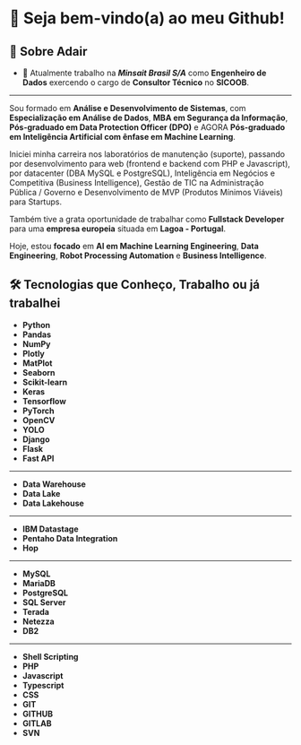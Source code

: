 # 👋 Seja bem-vindo(a) ao meu Github!

## 📢 Sobre Adair

- 🔭 Atualmente trabalho na ***Minsait Brasil S/A*** como **Engenheiro de Dados** exercendo o cargo de **Consultor Técnico** no **SICOOB**.
---

Sou formado em **Análise e Desenvolvimento de Sistemas**, com **Especialização em Análise de Dados**, **MBA em Segurança da Informação**, **Pós-graduado em Data Protection Officer (DPO)** e AGORA **Pós-graduado em Inteligência Artificial com ênfase em Machine Learning**. 

Iniciei minha carreira nos laboratórios de manutenção (suporte), passando por desenvolvimento para web (frontend e backend com PHP e Javascript), por datacenter (DBA MySQL e PostgreSQL), Inteligência em Negócios e Competitiva (Business Intelligence), Gestão de TIC na Administração Pública / Governo e Desenvolvimento de MVP (Produtos Mínimos Viáveis) para Startups.

Também tive a grata oportunidade de trabalhar como **Fullstack Developer** para uma **empresa europeia** situada em **Lagoa - Portugal**.

Hoje, estou **focado** em **AI em Machine Learning Engineering**, **Data Engineering**, **Robot Processing Automation** e **Business Intelligence**.



## 🛠 Tecnologias que Conheço, Trabalho ou já trabalhei

- **Python**
- **Pandas**
- **NumPy**
- **Plotly**
- **MatPlot**
- **Seaborn**
- **Scikit-learn**
- **Keras**
- **Tensorflow**
- **PyTorch**
- **OpenCV**
- **YOLO**
- **Django**
- **Flask**
- **Fast API**
---
- **Data Warehouse**
- **Data Lake**
- **Data Lakehouse**
- ---
- **IBM Datastage**
- **Pentaho Data Integration**
- **Hop**
---
- **MySQL**
- **MariaDB**
- **PostgreSQL**
- **SQL Server**
- **Terada**
- **Netezza**
- **DB2**
---
- **Shell Scripting**
- **PHP**
- **Javascript**
- **Typescript**
- **CSS**
- **GIT**
- **GITHUB**
- **GITLAB**
- **SVN**
